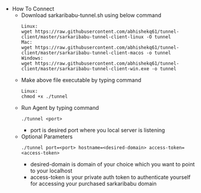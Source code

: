 -  How To Connect
   - Download sarkaribabu-tunnel.sh using below command<br>
      ```
     Linux:
     wget https://raw.githubusercontent.com/abhishekq61/tunnel-client/master/sarkaribabu-tunnel-client-linux -O tunnel
     Mac:
     wget https://raw.githubusercontent.com/abhishekq61/tunnel-client/master/sarkaribabu-tunnel-client-macos -o tunnel
     Windows:
     wget https://raw.githubusercontent.com/abhishekq61/tunnel-client/master/sarkaribabu-tunnel-client-win.exe -o tunnel
     ```
   - Make above file executable by typing command<br>
      ```
     Linux:
     chmod +x ./tunnel
     ```
    - Run Agent by typing command<br>
      ```    
      ./tunnel <port>
       ```
         - port is desired port where you local server is listening
     - Optional Parameters
       <br>
         ```
       ./tunnel port=<port> hostname=<desired-domain> access-token=<access-token>
       ```
         - desired-domain is domain of your choice which you want to point to your localhost
         - access-token is your private auth token to authenticate yourself for accessing your purchased sarkaribabu domain
         
    